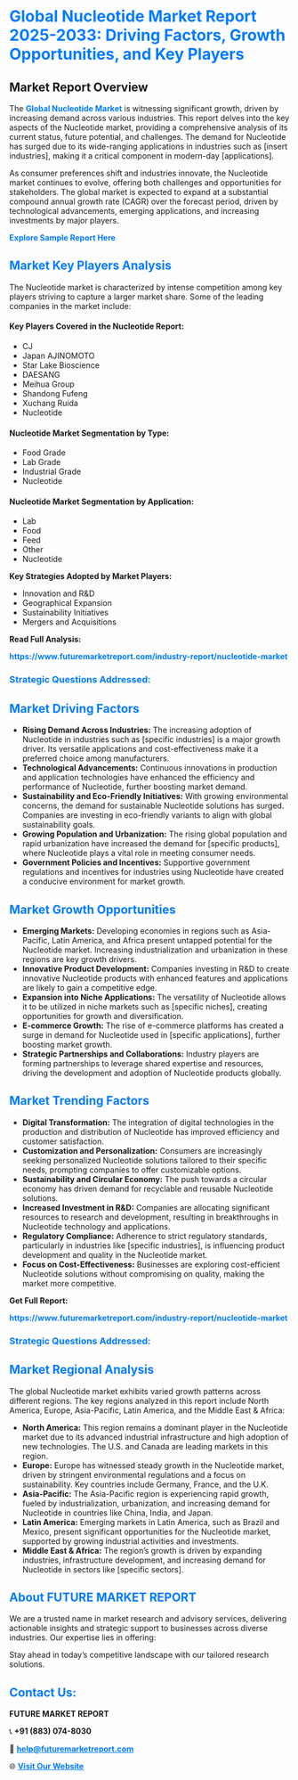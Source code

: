 <h1 style="color: #007BFF;">Global Nucleotide Market Report 2025-2033: Driving Factors, Growth Opportunities, and Key Players</h1>

<section id="overview">
<h2>Market Report Overview</h2>
<p>The <a href="https://www.futuremarketreport.com/industry-report/nucleotide-market" style="color: #007BFF; text-decoration: none;"><strong>Global Nucleotide Market</strong></a> is witnessing significant growth, driven by increasing demand across various industries. This report delves into the key aspects of the Nucleotide market, providing a comprehensive analysis of its current status, future potential, and challenges. The demand for Nucleotide has surged due to its wide-ranging applications in industries such as [insert industries], making it a critical component in modern-day [applications].</p>
<p>As consumer preferences shift and industries innovate, the Nucleotide market continues to evolve, offering both challenges and opportunities for stakeholders. The global market is expected to expand at a substantial compound annual growth rate (CAGR) over the forecast period, driven by technological advancements, emerging applications, and increasing investments by major players.</p>
</section>

<section id="overview">
<p><a href="https://www.futuremarketreport.com/request-sample/reportId=99116" style="color: #007BFF; text-decoration: none;"><strong>Explore Sample Report Here</strong></a></p>
</section>

<section id="key-players">
<h2 style="color: #007BFF;">Market Key Players Analysis</h2>
<p>The Nucleotide market is characterized by intense competition among key players striving to capture a larger market share. Some of the leading companies in the market include:</p>
<h4>Key Players Covered in the Nucleotide Report:</h4>
<ul><li>CJ</li><li>Japan AJINOMOTO</li><li>Star Lake Bioscience</li><li>DAESANG</li><li>Meihua Group</li><li>Shandong Fufeng</li><li>Xuchang Ruida</li><li>Nucleotide</li></ul>
<h4>Nucleotide Market Segmentation by Type:</h4>
<ul><li>Food Grade</li><li>Lab Grade</li><li>Industrial Grade</li><li>Nucleotide</li></ul>

<h4>Nucleotide Market Segmentation by Application:</h4>
<ul><li>Lab</li><li>Food</li><li>Feed</li><li>Other</li><li>Nucleotide</li></ul>
<p><strong>Key Strategies Adopted by Market Players:</strong></p>
<ul>
<li>Innovation and R&D</li>
<li>Geographical Expansion</li>
<li>Sustainability Initiatives</li>
<li>Mergers and Acquisitions</li>
</ul>
</section>

<section>
<p><strong>Read Full Analysis: </strong></p><a href="https://www.futuremarketreport.com/industry-report/nucleotide-market" style="color: #007BFF; text-decoration: none;"><strong>https://www.futuremarketreport.com/industry-report/nucleotide-market</strong></a>
<h3 style="color: #007BFF;">Strategic Questions Addressed:</h3>
</section>

<section id="driving-factors">
<h2 style="color: #007BFF;">Market Driving Factors</h2>
<ul>
<li><strong>Rising Demand Across Industries:</strong> The increasing adoption of Nucleotide in industries such as [specific industries] is a major growth driver. Its versatile applications and cost-effectiveness make it a preferred choice among manufacturers.</li>
<li><strong>Technological Advancements:</strong> Continuous innovations in production and application technologies have enhanced the efficiency and performance of Nucleotide, further boosting market demand.</li>
<li><strong>Sustainability and Eco-Friendly Initiatives:</strong> With growing environmental concerns, the demand for sustainable Nucleotide solutions has surged. Companies are investing in eco-friendly variants to align with global sustainability goals.</li>
<li><strong>Growing Population and Urbanization:</strong> The rising global population and rapid urbanization have increased the demand for [specific products], where Nucleotide plays a vital role in meeting consumer needs.</li>
<li><strong>Government Policies and Incentives:</strong> Supportive government regulations and incentives for industries using Nucleotide have created a conducive environment for market growth.</li>
</ul>
</section>

<section id="growth-opportunities">
<h2 style="color: #007BFF;">Market Growth Opportunities</h2>
<ul>
<li><strong>Emerging Markets:</strong> Developing economies in regions such as Asia-Pacific, Latin America, and Africa present untapped potential for the Nucleotide market. Increasing industrialization and urbanization in these regions are key growth drivers.</li>
<li><strong>Innovative Product Development:</strong> Companies investing in R&D to create innovative Nucleotide products with enhanced features and applications are likely to gain a competitive edge.</li>
<li><strong>Expansion into Niche Applications:</strong> The versatility of Nucleotide allows it to be utilized in niche markets such as [specific niches], creating opportunities for growth and diversification.</li>
<li><strong>E-commerce Growth:</strong> The rise of e-commerce platforms has created a surge in demand for Nucleotide used in [specific applications], further boosting market growth.</li>
<li><strong>Strategic Partnerships and Collaborations:</strong> Industry players are forming partnerships to leverage shared expertise and resources, driving the development and adoption of Nucleotide products globally.</li>
</ul>
</section>

<section id="trending-factors">
<h2 style="color: #007BFF;">Market Trending Factors</h2>
<ul>
<li><strong>Digital Transformation:</strong> The integration of digital technologies in the production and distribution of Nucleotide has improved efficiency and customer satisfaction.</li>
<li><strong>Customization and Personalization:</strong> Consumers are increasingly seeking personalized Nucleotide solutions tailored to their specific needs, prompting companies to offer customizable options.</li>
<li><strong>Sustainability and Circular Economy:</strong> The push towards a circular economy has driven demand for recyclable and reusable Nucleotide solutions.</li>
<li><strong>Increased Investment in R&D:</strong> Companies are allocating significant resources to research and development, resulting in breakthroughs in Nucleotide technology and applications.</li>
<li><strong>Regulatory Compliance:</strong> Adherence to strict regulatory standards, particularly in industries like [specific industries], is influencing product development and quality in the Nucleotide market.</li>
<li><strong>Focus on Cost-Effectiveness:</strong> Businesses are exploring cost-efficient Nucleotide solutions without compromising on quality, making the market more competitive.</li>
</ul>
</section>

<section>
<p><strong>Get Full Report: </strong></p><a href="https://www.futuremarketreport.com/industry-report/nucleotide-market" style="color: #007BFF; text-decoration: none;"><strong>https://www.futuremarketreport.com/industry-report/nucleotide-market</strong></a>
<h3 style="color: #007BFF;">Strategic Questions Addressed:</h3>
</section>


<section id="regional-analysis">
<h2 style="color: #007BFF;">Market Regional Analysis</h2>
<p>The global Nucleotide market exhibits varied growth patterns across different regions. The key regions analyzed in this report include North America, Europe, Asia-Pacific, Latin America, and the Middle East & Africa:</p>
<ul>
<li><strong>North America:</strong> This region remains a dominant player in the Nucleotide market due to its advanced industrial infrastructure and high adoption of new technologies. The U.S. and Canada are leading markets in this region.</li>
<li><strong>Europe:</strong> Europe has witnessed steady growth in the Nucleotide market, driven by stringent environmental regulations and a focus on sustainability. Key countries include Germany, France, and the U.K.</li>
<li><strong>Asia-Pacific:</strong> The Asia-Pacific region is experiencing rapid growth, fueled by industrialization, urbanization, and increasing demand for Nucleotide in countries like China, India, and Japan.</li>
<li><strong>Latin America:</strong> Emerging markets in Latin America, such as Brazil and Mexico, present significant opportunities for the Nucleotide market, supported by growing industrial activities and investments.</li>
<li><strong>Middle East & Africa:</strong> The region’s growth is driven by expanding industries, infrastructure development, and increasing demand for Nucleotide in sectors like [specific sectors].</li>
</ul>
</section>

<footer>
<h2 style="color: #007BFF;">About FUTURE MARKET REPORT</h2>
<p>We are a trusted name in market research and advisory services, delivering actionable insights and strategic support to businesses across diverse industries. Our expertise lies in offering:</p>

<p>Stay ahead in today’s competitive landscape with our tailored research solutions.</p>

<h2 style="color: #007BFF;">Contact Us:</h2>
<p><strong>FUTURE MARKET REPORT</strong></p>
<p>📞 <strong>+91 (883) 074-8030</strong></p>
<p>📧 <strong><a href="mailto:help@futuremarketreport.com" style="color: #007BFF;">help@futuremarketreport.com</a></strong></p>
<p>🌐 <strong><a href="https://www.futuremarketreport.com/" style="color: #007BFF;">Visit Our Website</a></strong></p>
</footer>